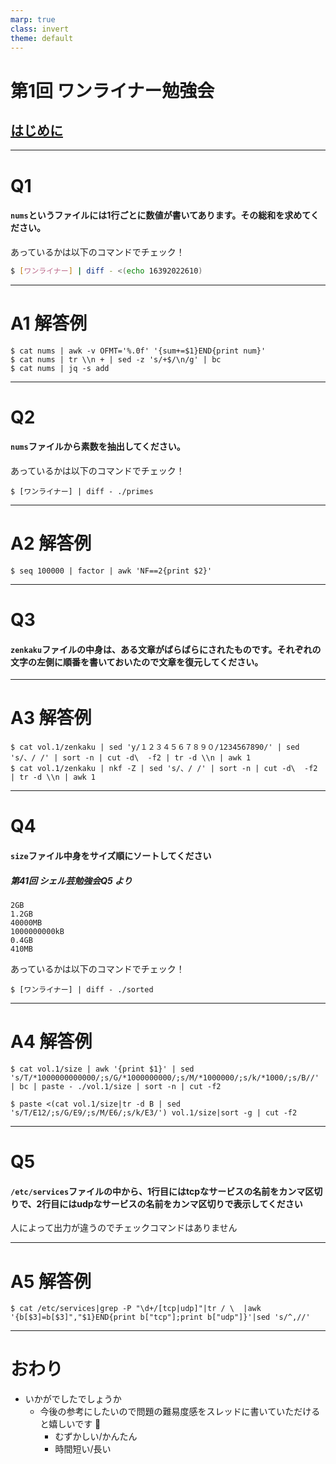 ```yaml
---
marp: true
class: invert
theme: default
---
```



# 第1回 ワンライナー勉強会

## [はじめに](/はじめに.md)

---

# Q1
#### `nums`というファイルには1行ごとに数値が書いてあります。その総和を求めてください。


あっているかは以下のコマンドでチェック！
```bash
$ [ワンライナー] | diff - <(echo 16392022610)
```

---

# A1 解答例

```
$ cat nums | awk -v OFMT='%.0f' '{sum+=$1}END{print num}'
$ cat nums | tr \\n + | sed -z 's/+$/\n/g' | bc
$ cat nums | jq -s add
```

---

# Q2
#### `nums`ファイルから素数を抽出してください。


あっているかは以下のコマンドでチェック！
```
$ [ワンライナー] | diff - ./primes
```

---

# A2 解答例

```
$ seq 100000 | factor | awk 'NF==2{print $2}'
```

---

# Q3

#### `zenkaku`ファイルの中身は、ある文章がばらばらにされたものです。それぞれの文字の左側に順番を書いておいたので文章を復元してください。


---

# A3 解答例

```
$ cat vol.1/zenkaku | sed 'y/１２３４５６７８９０/1234567890/' | sed 's/、/ /' | sort -n | cut -d\  -f2 | tr -d \\n | awk 1
$ cat vol.1/zenkaku | nkf -Z | sed 's/、/ /' | sort -n | cut -d\  -f2 | tr -d \\n | awk 1
```

---

# Q4
#### `size`ファイル中身をサイズ順にソートしてください
##### 第41回 シェル芸勉強会Q5 より
```
2GB
1.2GB
40000MB
1000000000kB
0.4GB
410MB
```


あっているかは以下のコマンドでチェック！
```
$ [ワンライナー] | diff - ./sorted
```

---

# A4 解答例

```
$ cat vol.1/size | awk '{print $1}' | sed 's/T/*1000000000000/;s/G/*1000000000/;s/M/*1000000/;s/k/*1000/;s/B//' | bc | paste - ./vol.1/size | sort -n | cut -f2

$ paste <(cat vol.1/size|tr -d B | sed 's/T/E12/;s/G/E9/;s/M/E6/;s/k/E3/') vol.1/size|sort -g | cut -f2
```

---

# Q5
#### `/etc/services`ファイルの中から、1行目にはtcpなサービスの名前をカンマ区切りで、2行目にはudpなサービスの名前をカンマ区切りで表示してください

人によって出力が違うのでチェックコマンドはありません

---

# A5 解答例

```
$ cat /etc/services|grep -P "\d+/[tcp|udp]"|tr / \  |awk '{b[$3]=b[$3]","$1}END{print b["tcp"];print b["udp"]}'|sed 's/^,//'
```

---

# おわり
- いかがでしたでしょうか
  - 今後の参考にしたいので問題の難易度感をスレッドに書いていただけると嬉しいです 🙇
    - むずかしい/かんたん
    - 時間短い/長い
